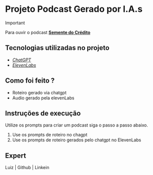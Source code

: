 # Projeto Podcast Gerado por I.A.s 

> [!IMPORTANT]
> Para ouvir o podcast [**Semente do Crédito**](https://soundcloud.com/luiz-silva-14-967433875/semente-do-credito)<br/>
  
## Tecnologias utilizadas no projeto  
- [_ChatGPT_](https://chatgpt.com)  
- [_ElevenLabs_](https://elevenlabs.io/app/sign-in)

## Como foi feito ?
- Roteiro gerado via chatgpt
- Audio gerado pela elevenLabs  

## Instruções de execução
Utilize os prompts para criar um podcast siga o passo a passo abaixo.

1. Use os prompts de roteiro no chagpt
2. Use os prompts de roteiro gerados pelo chatgpt no ElevenLabs


## Expert  

Luiz   | Github | Linkein
